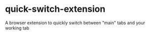 # quick-switch-extension
A browser extension to quickly switch between "main" tabs and your working tab
